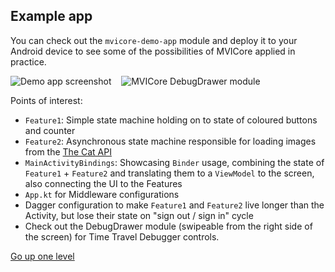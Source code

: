 ## Example app

You can check out the `mvicore-demo-app` module and deploy it to your Android device to see some of the possibilities of MVICore applied in practice.

![Demo app screenshot](https://i.imgur.com/O7N7Wef.png)&nbsp;&nbsp;&nbsp;
![MVICore DebugDrawer module](https://i.imgur.com/AXfyo9r.png)

Points of interest:
- `Feature1`: Simple state machine holding on to state of coloured buttons and counter
- `Feature2`: Asynchronous state machine responsible for loading images from the [The Cat API](https://thecatapi.com/)
- `MainActivityBindings`: Showcasing `Binder` usage, combining the state of `Feature1` + `Feature2` and translating them to a `ViewModel` to the screen, also connecting the UI to the Features
- `App.kt` for Middleware configurations
- Dagger configuration to make `Feature1` and `Feature2` live longer than the Activity, but lose their state on "sign out / sign in" cycle
- Check out the DebugDrawer module (swipeable from the right side of the screen) for Time Travel Debugger controls.

[Go up one level](../README.md)
